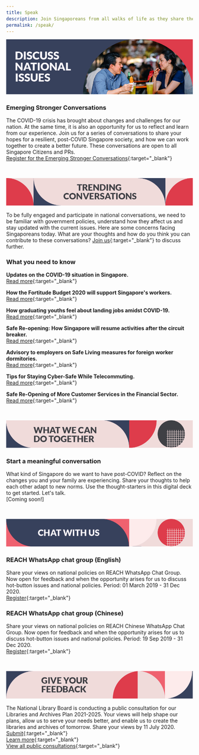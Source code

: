 ```yaml
---
title: Speak
description: Join Singaporeans from all walks of life as they share their views on national issues. Register now to participate.
permalink: /speak/
---
```


![Discuss national issues](/images/speak-header-1.jpg)

### Emerging Stronger Conversations

The COVID-19 crisis has brought about changes and challenges for our nation. At the same time, it is also an opportunity for us to reflect and learn from our experience. Join us for a series of conversations to share your hopes for a resilient, post-COVID Singapore society, and how we can work together to create a better future. These conversations are open to all Singapore Citizens and PRs.  
[Register for the Emerging Stronger Conversations](https://go.gov.sg/ESconversations/){:target="_blank"}

&nbsp;

![Trending conversations](/images/speak-header-2.jpg)

To be fully engaged and participate in national conversations, we need to be familiar with government policies, understand how they affect us and stay updated with the current issues. Here are some concerns facing Singaporeans today. What are your thoughts and how do you think you can contribute to these conversations? [Join us](https://www.reach.gov.sg/){:target="_blank"} to discuss further.

### What you need to know

**Updates on the COVID-19 situation in Singapore.**  
[Read more](https://www.gov.sg/features/covid-19){:target="_blank"}

**How the Fortitude Budget 2020 will support Singapore's workers.**  
[Read more](https://www.gov.sg/article/how-the-fortitude-budget-2020-will-support-singapores-workers){:target="_blank"}

**How graduating youths feel about landing jobs amidst COVID-19.**  
[Read more](https://www.youth.sg/Our-Voice/Opinions/2020/6/How-graduating-youths-feel-about-landing-jobs-amidst-COVID-19){:target="_blank"}

**Safe Re-opening: How Singapore will resume activities after the circuit breaker.**  
[Read more](https://www.gov.sg/article/safe-re-opening-how-singapore-will-resume-activities-after-the-circuit-breaker){:target="_blank"}

**Advisory to employers on Safe Living measures for foreign worker dormitories.**  
[Read more](https://www.mom.gov.sg/covid-19/advisory-to-employers-on-safe-living-for-foreign-worker-dormitories){:target="_blank"}

**Tips for Staying Cyber-Safe While Telecommuting.**  
[Read more](https://www.csa.gov.sg/singcert/advisories/ad-2020-001){:target="_blank"}

**Safe Re-Opening of More Customer Services in the Financial Sector.**  
[Read more](https://www.mas.gov.sg/news/media-releases/2020/safe-re-opening-of-more-customer-services-in-the-financial-sector){:target="_blank"}

&nbsp;

![What we can do together](/images/speak-header-3.jpg)

### Start a meaningful conversation

What kind of Singapore do we want to have post-COVID? Reflect on the changes you and your family are experiencing. Share your thoughts to help each other adapt to new norms. Use the thought-starters in this digital deck to get started. Let's talk.  
[Coming soon!]

&nbsp;

![Chat with us](/images/speak-header-4.jpg)

### REACH WhatsApp chat group (English)

Share your views on national policies on REACH WhatsApp Chat Group. Now open for feedback and when the opportunity arises for us to discuss hot-button issues and national policies. Period: 01 March 2019 - 31 Dec 2020.  
[Register](https://gems.gevme.com/66596366/registration/order/form){:target="_blank"}

### REACH WhatsApp chat group (Chinese)

Share your views on national policies on REACH Chinese WhatsApp Chat Group. Now open for feedback and when the opportunity arises for us to discuss hot-button issues and national policies. Period: 19 Sep 2019 - 31 Dec 2020.  
[Register](https://gems.gevme.com/79200895/registration/order/form){:target="_blank"}  

&nbsp;

![Give your feedback](/images/speak-header-5.jpg)

The National Library Board is conducting a public consultation for our Libraries and Archives Plan 2021-2025. Your views will help shape our plans, allow us to serve your needs better, and enable us to create the libraries and archives of tomorrow. Share your views by 11 July 2020.  
[Submit](https://form.gov.sg/#!/5ed4a28c3468470012daa661){:target="_blank"}  
[Learn more](https://www.reach.gov.sg/participate/public-consultation/national-library-board/public-consultation-on-the-libraries-and-archives-plan-2021-2025){:target="_blank"}  
[View all public consultations](https://www.reach.gov.sg/participate/public-consultation){:target="_blank"}